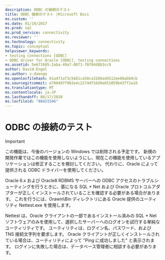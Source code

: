 ```yaml
---
description: ODBC の接続のテスト
title: ODBC 接続のテスト |Microsoft Docs
ms.custom: ''
ms.date: 01/19/2017
ms.prod: sql
ms.prod_service: connectivity
ms.reviewer: ''
ms.technology: connectivity
ms.topic: conceptual
helpviewer_keywords:
- testing connections [ODBC]
- ODBC driver for Oracle [ODBC], testing connections
ms.assetid: 5e671665-2aba-49a7-8871-70784d8b3cc9
author: David-Engel
ms.author: v-daenge
ms.openlocfilehash: 61a471af3c5681ca58ca3268ad4512ee80abb9cb
ms.sourcegitcommit: e700497f962e4c2274df16d9e651059b42ff1a10
ms.translationtype: MT
ms.contentlocale: ja-JP
ms.lasthandoff: 08/17/2020
ms.locfileid: "88421546"
---
```

# <a name="testing-the-odbc-connection"></a>ODBC の接続のテスト
> [!IMPORTANT]  
>  この機能は、今後のバージョンの Windows では削除される予定です。 新規の開発作業ではこの機能を使用しないようにし、現在この機能を使用しているアプリケーションは修正することを検討してください。 代わりに、Oracle によって提供される ODBC ドライバーを使用してください。  
  
 Oracle 6.x および Oracle8 RDBMS サーバーへの ODBC アクセスのトラブルシューティングを行うときに、基になる SQL * Net および Oracle プロトコルアダプターが正しくインストールされていることを確認する必要がある場合があります。 これを行うには、Orawin\Bin ディレクトリにある Oracle 提供のユーティリティ Nettest.exe を使用します。  
  
 Nettest は、Oracle クライアントの一部であるインストール済みの SQL * Net ソフトウェアのみを使用して、選択したサーバーへのログオンを試行する単純なユーティリティです。 ユーティリティは、ログイン名、パスワード、および TNS 接続文字列を要求します。 Oracle クライアントが正しくインストールされている場合は、ユーティリティによって "Ping に成功しました" と表示されます。 ログインに失敗した場合は、データベース管理者に相談する必要があります。
